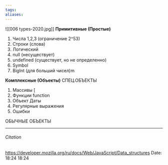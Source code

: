 ```yaml
---
tags: 
aliases: 
---
```

![[006 types-2020.jpg]]
**Примитивные (Простые)**
1. Числа 1,2,3 (ограничение 2^53)
2. Строки (слова)
3. Логический
4. null (несуществует)
5. undefined (существует, но не определенно)
6. Symbol
7. BigInt (для больший чисел)m

**Комплексные (Объекты)**
СПЕЦ.ОБЪЕКТЫ
1. Массивы [
2. Функции function
3. Объект Даты
4. Регулярные выражения
5. Ошибки

ОБЫЧНЫЕ ОБЪЕКТЫ


---
###### Citation
https://developer.mozilla.org/ru/docs/Web/JavaScript/Data_structures
Date: 18:24 18:24
